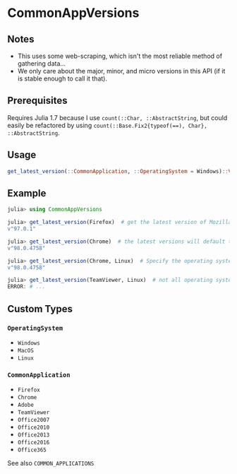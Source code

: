 # CommonAppVersions

## Notes
  - This uses some web-scraping, which isn't the most reliable method of gathering data...
  - We only care about the major, minor, and micro versions in this API (if it is stable enough to call it that).

## Prerequisites
Requires Julia 1.7 because I use `count(::Char, ::AbstractString`, but could easily be refactored by using `count(::Base.Fix2{typeof(==), Char}, ::AbstractString`.

## Usage
```julia
get_latest_version(::CommonApplication, ::OperatingSystem = Windows)::VersionNumber
```

## Example
```julia
julia> using CommonAppVersions

julia> get_latest_version(Firefox)  # get the latest version of Mozilla Firefox
v"97.0.1"

julia> get_latest_version(Chrome)  # the latest versions will default to Windows
v"98.0.4758"

julia> get_latest_version(Chrome, Linux)  # Specify the operating system of the latest Chrome version
v"98.0.4758"

julia> get_latest_version(TeamViewer, Linux)  # not all operating systems are supported for each app
ERROR: # ...
```

## Custom Types

### `OperatingSystem`
  - `Windows`
  - `MacOS`
  - `Linux`

### `CommonApplication`
  - `Firefox`
  - `Chrome`
  - `Adobe`
  - `TeamViewer`
  - `Office2007`
  - `Office2010`
  - `Office2013`
  - `Office2016`
  - `Office365`

See also `COMMON_APPLICATIONS`